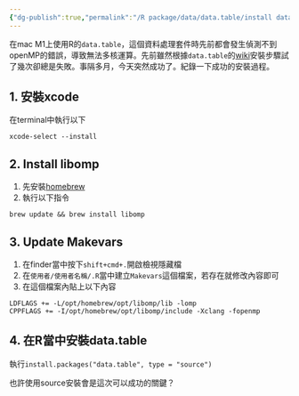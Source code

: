```yaml
---
{"dg-publish":true,"permalink":"/R package/data/data.table/install data.table/","title":"如何在Mac M1上使用data.table多核運算","tags":["Rpackage/data","data.table","blog"],"created":"2023-03-23T00:00:00.000Z","updated":"2023-03-24T00:00:00.000Z"}
---
```



在mac M1上使用R的`data.table`，這個資料處理套件時先前都會發生偵測不到openMP的錯誤，導致無法多核運算。先前雖然根據`data.table`的[wiki](https://github.com/Rdatatable/data.table/wiki/Installation)安裝步驟試了幾次卻總是失敗。事隔多月，今天突然成功了。紀錄一下成功的安裝過程。

## 1. 安裝xcode

在terminal中執行以下

```
xcode-select --install
```

## 2. Install libomp

1. 先安裝[homebrew](https://brew.sh/)
2. 執行以下指令

```
brew update && brew install libomp
```

## 3. Update Makevars

1. 在finder當中按下`shift+cmd+.`開啟檢視隱藏檔
2. 在`使用者/使用者名稱/.R`當中建立`Makevars`這個檔案，若存在就修改內容即可
3. 在這個檔案內貼上以下內容

```
LDFLAGS += -L/opt/homebrew/opt/libomp/lib -lomp
CPPFLAGS += -I/opt/homebrew/opt/libomp/include -Xclang -fopenmp
```

## 4. 在R當中安裝data.table

執行`install.packages("data.table", type = "source")`

也許使用source安裝會是這次可以成功的關鍵？
